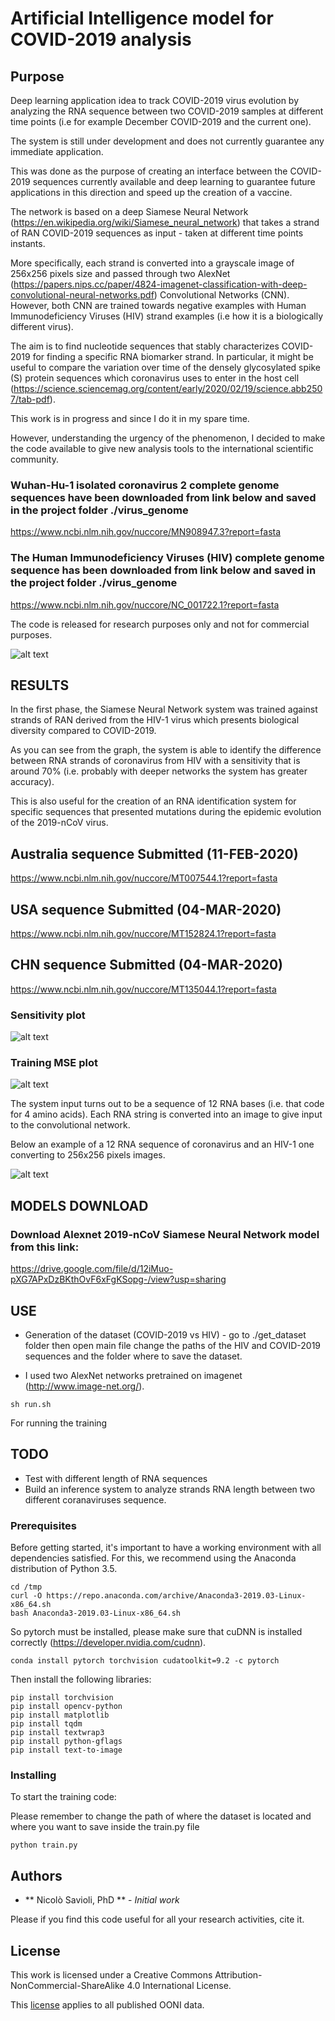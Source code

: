 # Artificial Intelligence model for COVID-2019 analysis 

## Purpose 

Deep learning application idea to track COVID-2019 virus evolution by analyzing the RNA sequence between two COVID-2019 samples at different time points (i.e for example December COVID-2019  and the current one). 

The system is still under development and does not currently guarantee any immediate application. 

This was done as the purpose of creating an interface between the COVID-2019 sequences currently available and deep learning to guarantee future applications in this direction and speed up the creation of a vaccine.

The network is based on a deep Siamese Neural Network (https://en.wikipedia.org/wiki/Siamese_neural_network) that takes a strand of RAN COVID-2019 sequences as input - taken at different time points instants.

More specifically, each strand is converted into a grayscale image of 256x256 pixels size and passed through two AlexNet (https://papers.nips.cc/paper/4824-imagenet-classification-with-deep-convolutional-neural-networks.pdf) Convolutional Networks (CNN). However, both CNN are trained towards negative examples with Human Immunodeficiency Viruses (HIV) strand examples (i.e how it is a biologically different virus).

The aim is to find nucleotide sequences that stably characterizes COVID-2019 for finding a specific RNA biomarker strand.
In particular, it might be useful to compare the variation over time of the densely glycosylated spike (S) protein sequences which coronavirus uses to enter in the host cell (https://science.sciencemag.org/content/early/2020/02/19/science.abb2507/tab-pdf).

This work is in progress and since I do it in my spare time.

However, understanding the urgency of the phenomenon, I decided to make the code available to give new analysis tools to the international scientific community. 


### Wuhan-Hu-1 isolated coronavirus 2 complete genome sequences have been downloaded from link below and saved in the project folder ./virus_genome

https://www.ncbi.nlm.nih.gov/nuccore/MN908947.3?report=fasta

### The Human Immunodeficiency Viruses (HIV) complete genome sequence has been downloaded from link below and saved in the project folder ./virus_genome

https://www.ncbi.nlm.nih.gov/nuccore/NC_001722.1?report=fasta


The code is released for research purposes only and not for commercial purposes.

![alt text](img/img.jpg)


## RESULTS

In the first phase, the Siamese Neural Network system was trained against strands of RAN derived from the HIV-1 virus which presents biological diversity compared to COVID-2019.

As you can see from the graph, the system is able to identify the difference between RNA strands of coronavirus from HIV with a sensitivity that is around 70% (i.e. probably with deeper networks the system has greater accuracy). 

This is also useful for the creation of an RNA identification system for specific sequences that presented mutations during the epidemic evolution of the 2019-nCoV virus.


## Australia sequence Submitted  (11-FEB-2020)

https://www.ncbi.nlm.nih.gov/nuccore/MT007544.1?report=fasta


## USA sequence Submitted (04-MAR-2020)


https://www.ncbi.nlm.nih.gov/nuccore/MT152824.1?report=fasta


## CHN sequence Submitted (04-MAR-2020)

https://www.ncbi.nlm.nih.gov/nuccore/MT135044.1?report=fasta



### Sensitivity plot 

![alt text](img/valid.jpg)

### Training MSE plot

![alt text](img/train.jpg)


The system input turns out to be a sequence of 12 RNA bases (i.e. that code for 4 amino acids). Each RNA string is converted into an image to give input to the convolutional network. 

Below an example of a 12 RNA sequence of coronavirus and an HIV-1 one converting to 256x256 pixels images.


![alt text](img/RNA.jpg)

## MODELS DOWNLOAD

### Download Alexnet 2019-nCoV Siamese Neural Network model from this link:

https://drive.google.com/file/d/12iMuo-pXG7APxDzBKthOvF6xFgKSopg-/view?usp=sharing


## USE

* Generation of the dataset (COVID-2019 vs HIV) - go to ./get_dataset folder then open main file change the paths of the HIV and COVID-2019 sequences and the folder where to save the dataset.

* I used two AlexNet networks pretrained on imagenet (http://www.image-net.org/).   

```
sh run.sh
```

For running the training

## TODO

* Test with different length of RNA sequences
* Build an inference system to analyze strands RNA length between two different coranaviruses sequence.


### Prerequisites

Before getting started, it's important to have a working environment with all dependencies satisfied. For this, we recommend using the Anaconda distribution of Python 3.5.

```
cd /tmp
curl -O https://repo.anaconda.com/archive/Anaconda3-2019.03-Linux-x86_64.sh
bash Anaconda3-2019.03-Linux-x86_64.sh
```

So pytorch must be installed, please make sure that cuDNN is installed correctly (https://developer.nvidia.com/cudnn).

```
conda install pytorch torchvision cudatoolkit=9.2 -c pytorch
```

Then install the following libraries:

```
pip install torchvision
pip install opencv-python
pip install matplotlib
pip install tqdm
pip install textwrap3
pip install python-gflags
pip install text-to-image
```

### Installing

To start the training code: 

Please remember to change the path of where the dataset is located and where you want to save inside the train.py file


```
python train.py
```

## Authors

* ** Nicolò Savioli, PhD ** - *Initial work* 

Please if you find this code useful for all your research activities, cite it.


## License

This work is licensed under a Creative Commons Attribution-NonCommercial-ShareAlike 4.0 International License.

This [license](./LICENSE.md) applies to all published OONI data.
